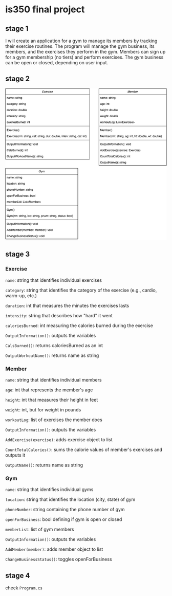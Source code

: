 # is350 final project

## stage 1
I will create an application for a gym to manage its members by tracking their exercise routines. The program will manage the gym business, its members, and the exercises they perform in the gym. Members can sign up for a gym membership (no tiers) and perform exercises. The gym business can be open or closed, depending on user input.

## stage 2
![uml diagram of system](stage2.png)

## stage 3
### Exercise
`name`: string that identifies individual exercises

`category`: string that identifies the category of the exercise (e.g., cardio, warm-up, etc.)

`duration`: int that measures the minutes the exercises lasts

`intensity`: string that describes how "hard" it went

`caloriesBurned`: int measuring the calories burned during the exercise

`OutputInformation()`: outputs the variables

`CalsBurned()`: returns caloriesBurned as an int

`OutputWorkoutName()`: returns name as string

### Member
`name`: string that identifies individual members

`age`: int that represents the member's age

`height`: int that measures their height in feet

`weight`: int, but for weight in pounds

`workoutLog`: list of exercises the member does

`OutputInformation()`: outputs the variables

`AddExercise(exercise)`: adds exercise object to list

`CountTotalCalories()`: sums the calorie values of member's exercises and outputs it

`OutputName()`: returns name as string

### Gym
`name`: string that identifies individual gyms

`location`: string that identifies the location (city, state) of gym

`phoneNumber`: string containing the phone number of gym

`openForBusiness`: bool defining if gym is open or closed

`memberList`: list of gym members

`OutputInformation()`: outputs the variables

`AddMember(member)`: adds member object to list

`ChangeBusinessStatus()`: toggles openForBusiness

## stage 4
check `Program.cs`